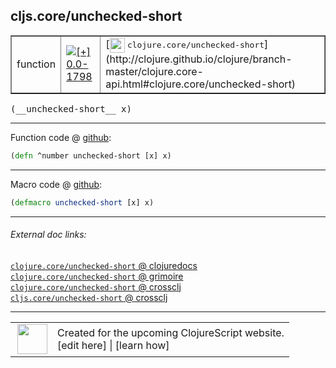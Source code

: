 ## cljs.core/unchecked-short



 <table border="1">
<tr>
<td>function</td>
<td><a href="https://github.com/cljsinfo/cljs-api-docs/tree/0.0-1798"><img valign="middle" alt="[+] 0.0-1798" title="Added in 0.0-1798" src="https://img.shields.io/badge/+-0.0--1798-lightgrey.svg"></a> </td>
<td>
[<img height="24px" valign="middle" src="http://i.imgur.com/1GjPKvB.png"> <samp>clojure.core/unchecked-short</samp>](http://clojure.github.io/clojure/branch-master/clojure.core-api.html#clojure.core/unchecked-short)
</td>
</tr>
</table>


 <samp>
(__unchecked-short__ x)<br>
</samp>

---







Function code @ [github](https://github.com/clojure/clojurescript/blob/r2644/src/cljs/cljs/core.cljs#L1886):

```clj
(defn ^number unchecked-short [x] x)
```

<!--
Repo - tag - source tree - lines:

 <pre>
clojurescript @ r2644
└── src
    └── cljs
        └── cljs
            └── <ins>[core.cljs:1886](https://github.com/clojure/clojurescript/blob/r2644/src/cljs/cljs/core.cljs#L1886)</ins>
</pre>

-->

---

Macro code @ [github](https://github.com/clojure/clojurescript/blob/r2644/src/clj/cljs/core.clj#L367):

```clj
(defmacro unchecked-short [x] x)
```

<!--
Repo - tag - source tree - lines:

 <pre>
clojurescript @ r2644
└── src
    └── clj
        └── cljs
            └── <ins>[core.clj:367](https://github.com/clojure/clojurescript/blob/r2644/src/clj/cljs/core.clj#L367)</ins>
</pre>
-->

---


###### External doc links:

[`clojure.core/unchecked-short` @ clojuredocs](http://clojuredocs.org/clojure.core/unchecked-short)<br>
[`clojure.core/unchecked-short` @ grimoire](http://conj.io/store/v1/org.clojure/clojure/1.7.0-beta3/clj/clojure.core/unchecked-short/)<br>
[`clojure.core/unchecked-short` @ crossclj](http://crossclj.info/fun/clojure.core/unchecked-short.html)<br>
[`cljs.core/unchecked-short` @ crossclj](http://crossclj.info/fun/cljs.core.cljs/unchecked-short.html)<br>

---

 <table>
<tr><td>
<img valign="middle" align="right" width="48px" src="http://i.imgur.com/Hi20huC.png">
</td><td>
Created for the upcoming ClojureScript website.<br>
[edit here] | [learn how]
</td></tr></table>

[edit here]:https://github.com/cljsinfo/cljs-api-docs/blob/master/cljsdoc/cljs.core_unchecked-short.cljsdoc
[learn how]:https://github.com/cljsinfo/cljs-api-docs/wiki/cljsdoc-files

<!--

This information was too distracting to show to readers, but I'll leave it
commented here since it is helpful to:

- pretty-print the data used to generate this document
- and show how to retrieve that data



The API data for this symbol:

```clj
{:return-type number,
 :ns "cljs.core",
 :name "unchecked-short",
 :signature ["[x]"],
 :history [["+" "0.0-1798"]],
 :type "function",
 :full-name-encode "cljs.core_unchecked-short",
 :source {:code "(defn ^number unchecked-short [x] x)",
          :title "Function code",
          :repo "clojurescript",
          :tag "r2644",
          :filename "src/cljs/cljs/core.cljs",
          :lines [1886]},
 :extra-sources [{:code "(defmacro unchecked-short [x] x)",
                  :title "Macro code",
                  :repo "clojurescript",
                  :tag "r2644",
                  :filename "src/clj/cljs/core.clj",
                  :lines [367]}],
 :full-name "cljs.core/unchecked-short",
 :clj-symbol "clojure.core/unchecked-short"}

```

Retrieve the API data for this symbol:

```clj
;; from Clojure REPL
(require '[clojure.edn :as edn])
(-> (slurp "https://raw.githubusercontent.com/cljsinfo/cljs-api-docs/catalog/cljs-api.edn")
    (edn/read-string)
    (get-in [:symbols "cljs.core/unchecked-short"]))
```

-->

